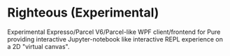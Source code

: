 ﻿# Righteous (Experimental)

Experimental Expresso/Parcel V6/Parcel-like WPF client/frontend for Pure providing interactive Jupyter-notebook like interactive REPL experience on a 2D "virtual canvas".
